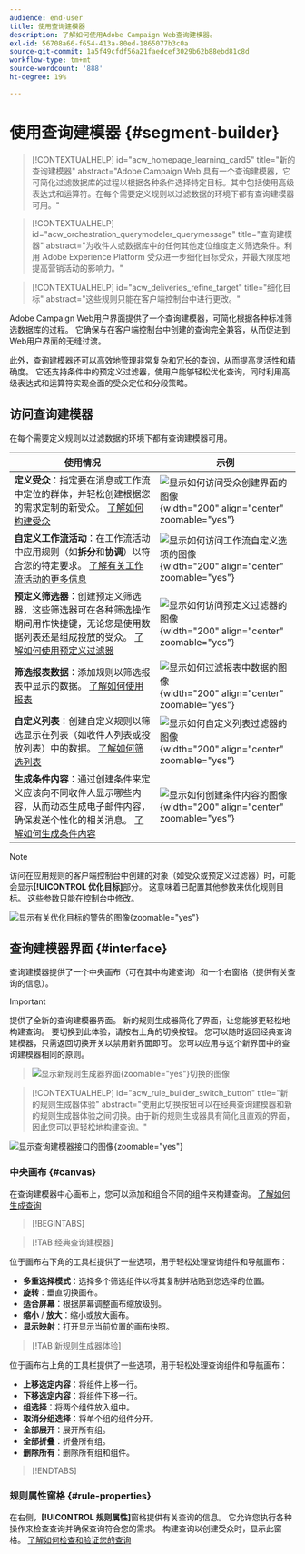 ```yaml
---
audience: end-user
title: 使用查询建模器
description: 了解如何使用Adobe Campaign Web查询建模器。
exl-id: 56708a66-f654-413a-80ed-1865077b3c0a
source-git-commit: 1a5f49cfdf56a21faedcef3029b62b88ebd81c8d
workflow-type: tm+mt
source-wordcount: '888'
ht-degree: 19%

---
```


# 使用查询建模器 {#segment-builder}

>[!CONTEXTUALHELP]
>id="acw_homepage_learning_card5"
>title="新的查询建模器"
>abstract="Adobe Campaign Web 具有一个查询建模器，它可简化过滤数据库的过程以根据各种条件选择特定目标。其中包括使用高级表达式和运算符。在每个需要定义规则以过滤数据的环境下都有查询建模器可用。"

>[!CONTEXTUALHELP]
>id="acw_orchestration_querymodeler_querymessage"
>title="查询建模器"
>abstract="为收件人或数据库中的任何其他定位维度定义筛选条件。利用 Adobe Experience Platform 受众进一步细化目标受众，并最大限度地提高营销活动的影响力。"

>[!CONTEXTUALHELP]
>id="acw_deliveries_refine_target"
>title="细化目标"
>abstract="这些规则只能在客户端控制台中进行更改。"

Adobe Campaign Web用户界面提供了一个查询建模器，可简化根据各种标准筛选数据库的过程。 它确保与在客户端控制台中创建的查询完全兼容，从而促进到Web用户界面的无缝过渡。

此外，查询建模器还可以高效地管理非常复杂和冗长的查询，从而提高灵活性和精确度。 它还支持条件中的预定义过滤器，使用户能够轻松优化查询，同时利用高级表达式和运算符实现全面的受众定位和分段策略。

## 访问查询建模器

在每个需要定义规则以过滤数据的环境下都有查询建模器可用。

| 使用情况 | 示例 |
|  ---  |  ---  |
| **定义受众**：指定要在消息或工作流中定位的群体，并轻松创建根据您的需求定制的新受众。 [了解如何构建受众](../audience/one-time-audience.md) | ![显示如何访问受众创建界面的图像](assets/access-audience.png){width="200" align="center" zoomable="yes"} |
| **自定义工作流活动**：在工作流活动中应用规则（如&#x200B;**拆分**&#x200B;和&#x200B;**协调**）以符合您的特定要求。 [了解有关工作流活动的更多信息](../workflows/activities/about-activities.md) | ![显示如何访问工作流自定义选项的图像](assets/access-workflow.png){width="200" align="center" zoomable="yes"} |
| **预定义筛选器**：创建预定义筛选器，这些筛选器可在各种筛选操作期间用作快捷键，无论您是使用数据列表还是组成投放的受众。 [了解如何使用预定义过滤器](../get-started/predefined-filters.md) | ![显示如何访问预定义过滤器的图像](assets/access-predefined-filter.png){width="200" align="center" zoomable="yes"} |
| **筛选报表数据**：添加规则以筛选报表中显示的数据。 [了解如何使用报表](../reporting/gs-reports.md) | ![显示如何过滤报表中数据的图像](assets/access-reports.png){width="200" align="center" zoomable="yes"} |
| **自定义列表**：创建自定义规则以筛选显示在列表（如收件人列表或投放列表）中的数据。 [了解如何筛选列表](../get-started/list-filters.md#list-built-in-filters) | ![显示如何自定义列表过滤器的图像](assets/access-lists.png){width="200" align="center" zoomable="yes"} |
| **生成条件内容**：通过创建条件来定义应该向不同收件人显示哪些内容，从而动态生成电子邮件内容，确保发送个性化的相关消息。 [了解如何生成条件内容](../personalization/conditions.md) | ![显示如何创建条件内容的图像](assets/conditional-content.png){width="200" align="center" zoomable="yes"} |

>[!NOTE]
>
>访问在应用规则的客户端控制台中创建的对象（如受众或预定义过滤器）时，可能会显示&#x200B;**[!UICONTROL 优化目标]**&#x200B;部分。 这意味着已配置其他参数来优化规则目标。 这些参数只能在控制台中修改。
>
>![显示有关优化目标的警告的图像](assets/target-warning.png){zoomable="yes"}

## 查询建模器界面 {#interface}

查询建模器提供了一个中央画布（可在其中构建查询）和一个右窗格（提供有关查询的信息）。

>[!IMPORTANT]
>
>提供了全新的查询建模器界面。 新的规则生成器简化了界面，让您能够更轻松地构建查询。 要切换到此体验，请按右上角的切换按钮。 您可以随时返回经典查询建模器，只需返回切换开关以禁用新界面即可。 您可以应用与这个新界面中的查询建模器相同的原则。
>>![显示新规则生成器界面](assets/query-modeler-toggle.png){zoomable="yes"}切换的图像


>[!CONTEXTUALHELP]
>id="acw_rule_builder_switch_button"
>title="新的规则生成器体验"
>abstract="使用此切换按钮可以在经典查询建模器和新的规则生成器体验之间切换。由于新的规则生成器具有简化且直观的界面，因此您可以更轻松地构建查询。"

![显示查询建模器接口的图像](assets/query-interface.png){zoomable="yes"}

### 中央画布 {#canvas}

在查询建模器中心画布上，您可以添加和组合不同的组件来构建查询。 [了解如何生成查询](build-query.md)

>[!BEGINTABS]

>[!TAB 经典查询建模器]

位于画布右下角的工具栏提供了一些选项，用于轻松处理查询组件和导航画布：

* **多重选择模式**：选择多个筛选组件以将其复制并粘贴到您选择的位置。
* **旋转**：垂直切换画布。
* **适合屏幕**：根据屏幕调整画布缩放级别。
* **缩小** / **放大**：缩小或放大画布。
* **显示映射**：打开显示当前位置的画布快照。

>[!TAB 新规则生成器体验]

位于画布右上角的工具栏提供了一些选项，用于轻松处理查询组件和导航画布：

* **上移选定内容**：将组件上移一行。
* **下移选定内容**：将组件下移一行。
* **组选择**：将两个组件放入组中。
* **取消分组选择**：将单个组的组件分开。
* **全部展开**：展开所有组。
* **全部折叠**：折叠所有组。
* **删除所有**：删除所有组和组件。

>[!ENDTABS]

### 规则属性窗格 {#rule-properties}

在右侧，**[!UICONTROL 规则属性]**&#x200B;窗格提供有关查询的信息。 它允许您执行各种操作来检查查询并确保查询符合您的需求。 构建查询以创建受众时，显示此窗格。 [了解如何检查和验证您的查询](build-query.md#check-and-validate-your-query)
